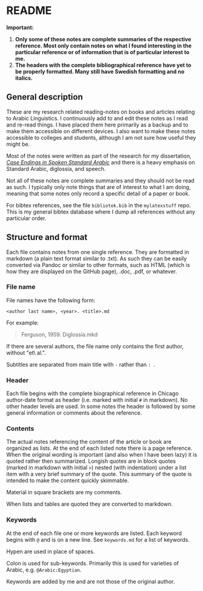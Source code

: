 # README

**Important:**

1. **Only some of these notes are complete summaries of the respective reference. Most only contain notes on what I found interesting in the particular reference or of information that is of particular interest to me.**
3. **The headers with the complete bibliographical reference have yet to be properly formatted. Many still have Swedish formatting and no italics.** 


## General description

These are my research related reading-notes on books and articles relating to Arabic Linguistics. I continuously add to and edit these notes as I read and re-read things. I have placed them here primarily as a backup and to make them accessible on different devices. I also want to make these notes accessible to colleges and students, although I am not sure how useful they might be.

Most of the notes were written as part of the research for my dissertation, [*Case Endings in Spoken Standard Arabic*](https://lup.lub.lu.se/search/publication/8524489) and there is a heavy emphasis on Standard Arabic, diglossia, and speech.

Not all of these notes are complete summaries and they should not be read as such. I typically only note things that are of interest to what I am doing, meaning that some notes only record a specific detail of a paper or book.

For bibtex references, see the file `bibliotek.bib` in the `mylatexstuff` repo. This is my general bibtex database where I dump all references without any particular order.

## Structure and format

Each file contains notes from one single reference. They are formatted in markdown (a plain text format similar to .txt). As such they can be easily converted via Pandoc or similar to other formats, such as HTML (which is how they are displayed on the GitHub page), .doc, .pdf, or whatever. 

### File name

File names have the following form:

```
<author last name>, <year>. <title>.md
```

For example:

> Ferguson, 1959. Diglossia.mkd

If there are several authors, the file name only contains the first author, without "et\ al.".  

Subtitles are separated from main title with ` - ` rather than `: `. 

### Header

Each file begins with the complete biographical reference in Chicago author-date format as header (i.e. marked with initial `#` in markdown). No other header levels are used. In some notes the header is followed by some general information or comments about the reference.

### Contents

The actual notes referencing the content of the article or book are organized as lists. At the end of each listed note there is a page reference. When the original wording is important (and also when I have been lazy) it is quoted rather then summarized. Longish quotes are in block quotes (marked in markdown with initial `>`) nested (with indentation) under a list item with a very brief summary of the quote. This summary of the quote is intended to make the content quickly skimmable.

Material in square brackets are my comments.

When lists and tables are quoted they are converted to markdown. 

### Keywords

At the end of each file one or more keywords are listed. Each keyword begins with `@` and is on a new line. See `keywords.md` for a list of keywords. 

Hypen are used in place of spaces.

Colon is used for sub-keywords. Primarily this is used for varieties of Arabic, e.g. `@Arabic:Egyptian`.

Keywords are added by me and are not those of the original author. 


